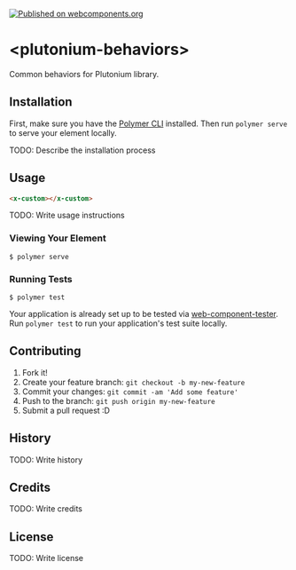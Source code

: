 [![Published on webcomponents.org](https://img.shields.io/badge/webcomponents.org-published-blue.svg)](https://www.webcomponents.org/element/lordoftheflies/plutonium-behaviors)


# \<plutonium-behaviors\>

Common behaviors for Plutonium library.

## Installation

First, make sure you have the [Polymer CLI](https://www.npmjs.com/package/polymer-cli) installed. Then run `polymer serve` to serve your element locally.

TODO: Describe the installation process

## Usage

<!--
```
<custom-element-demo>
  <template>
    <link rel="import" href="plutonium-behaviors.html">
    <x-custom></x-custom>
  </template>
</custom-element-demo>
```
-->
```html
<x-custom></x-custom>
```


TODO: Write usage instructions

### Viewing Your Element

```
$ polymer serve
```

### Running Tests

```
$ polymer test
```

Your application is already set up to be tested via [web-component-tester](https://github.com/Polymer/web-component-tester). Run `polymer test` to run your application's test suite locally.


## Contributing

1. Fork it!
2. Create your feature branch: `git checkout -b my-new-feature`
3. Commit your changes: `git commit -am 'Add some feature'`
4. Push to the branch: `git push origin my-new-feature`
5. Submit a pull request :D

## History

TODO: Write history

## Credits

TODO: Write credits

## License

TODO: Write license